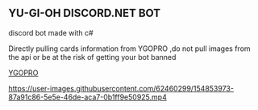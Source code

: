## YU-GI-OH DISCORD.NET BOT 
  discord bot made with c#

Directly pulling cards information from YGOPRO ,do not pull images from the api or be at the risk of getting your bot banned

[YGOPRO](https://db.ygoprodeck.com/api-guide/)


https://user-images.githubusercontent.com/62460299/154853973-87a91c86-5e5e-46de-aca7-0b1ff9e50925.mp4

